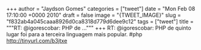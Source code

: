 
+++
author = "Jaydson Gomes"
categories = ["tweet"]
date = "Mon Feb 08 17:10:00 +0000 2010"
draft = false
image = "{TWEET_IMAGE}"
slug = "f832ab4a045caaa8926d0ca8318d779d6dee9c12"
tags = ["tweet"]
title = """RT: @igorescobar: PHP de ..."""
+++
RT: @igorescobar: PHP de quinto lugar foi para a terceira linguagem mais popular.  #php http://tinyurl.com/b3jtxe
